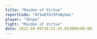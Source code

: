 ```yaml
---
title: "Maiden of Virtue"
reportCode: "AY1wQfdJ3FnWykmL"
player: "Zênpa"
fight: "Maiden of Virtue"
date: 2021-08-09T18:51:45.833000+00:00
---
```

